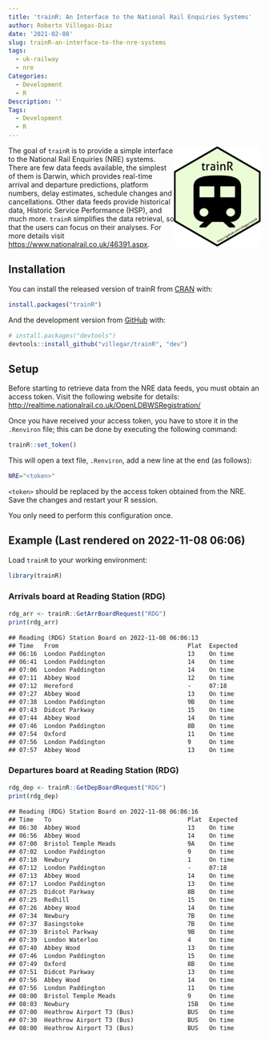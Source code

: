 ```yaml
---
title: 'trainR: An Interface to the National Rail Enquiries Systems'
author: Roberto Villegas-Diaz
date: '2021-02-08'
slug: trainR-an-interface-to-the-nre-systems
tags:
  - uk-railway
  - nre
Categories:
  - Development
  - R
Description: ''
Tags:
  - Development
  - R
---
```


<img src="https://raw.githubusercontent.com/villegar/trainR/main/inst/images/logo.png" alt="logo" align="right" height=200px/>

The goal of `trainR` is to provide a simple interface to the 
National Rail Enquiries (NRE) systems. There are few data feeds 
available, the simplest of them is Darwin, which provides real-time 
arrival and departure predictions, platform numbers, delay estimates, 
schedule changes and cancellations. Other data feeds provide historical 
data, Historic Service Performance (HSP), and much more. `trainR` 
simplifies the data retrieval, so that the users can focus on their 
analyses. For more details visit 
https://www.nationalrail.co.uk/46391.aspx.

## Installation

You can install the released version of trainR from [CRAN](https://CRAN.R-project.org) with:

``` r
install.packages("trainR")
```

And the development version from [GitHub](https://github.com/) with:

``` r
# install.packages("devtools")
devtools::install_github("villegar/trainR", "dev")
```

## Setup
Before starting to retrieve data from the NRE data feeds, you must obtain an access token. 
Visit the following website for details: http://realtime.nationalrail.co.uk/OpenLDBWSRegistration/

Once you have received your access token, you have to store it in the `.Renviron` file; this can be 
done by executing the following command:


```r
trainR::set_token()
```

This will open a text file, `.Renviron`, add a new line at the end (as follows):

```bash
NRE="<token>"
```

`<token>` should be replaced by the access token obtained from the NRE. Save the changes and restart 
your R session.

You only need to perform this configuration once.

## Example (Last rendered on 2022-11-08 06:06)

Load `trainR` to your working environment:

```r
library(trainR)
```

### Arrivals board at Reading Station (RDG)


```r
rdg_arr <- trainR::GetArrBoardRequest("RDG")
print(rdg_arr)
```

```
## Reading (RDG) Station Board on 2022-11-08 06:06:13
## Time   From                                    Plat  Expected
## 06:16  London Paddington                       13    On time
## 06:41  London Paddington                       14    On time
## 07:06  London Paddington                       14    On time
## 07:11  Abbey Wood                              12    On time
## 07:12  Hereford                                -     07:18
## 07:27  Abbey Wood                              13    On time
## 07:38  London Paddington                       9B    On time
## 07:43  Didcot Parkway                          15    On time
## 07:44  Abbey Wood                              14    On time
## 07:46  London Paddington                       8B    On time
## 07:54  Oxford                                  11    On time
## 07:56  London Paddington                       9     On time
## 07:57  Abbey Wood                              13    On time
```

### Departures board at Reading Station (RDG)


```r
rdg_dep <- trainR::GetDepBoardRequest("RDG")
print(rdg_dep)
```

```
## Reading (RDG) Station Board on 2022-11-08 06:06:16
## Time   To                                      Plat  Expected
## 06:30  Abbey Wood                              13    On time
## 06:56  Abbey Wood                              14    On time
## 07:00  Bristol Temple Meads                    9A    On time
## 07:02  London Paddington                       9     On time
## 07:10  Newbury                                 1     On time
## 07:12  London Paddington                       -     07:18
## 07:13  Abbey Wood                              14    On time
## 07:17  London Paddington                       13    On time
## 07:25  Didcot Parkway                          8B    On time
## 07:25  Redhill                                 15    On time
## 07:26  Abbey Wood                              14    On time
## 07:34  Newbury                                 7B    On time
## 07:37  Basingstoke                             7B    On time
## 07:39  Bristol Parkway                         9B    On time
## 07:39  London Waterloo                         4     On time
## 07:40  Abbey Wood                              13    On time
## 07:46  London Paddington                       15    On time
## 07:49  Oxford                                  8B    On time
## 07:51  Didcot Parkway                          13    On time
## 07:56  Abbey Wood                              14    On time
## 07:56  London Paddington                       11    On time
## 08:00  Bristol Temple Meads                    9     On time
## 08:03  Newbury                                 15B   On time
## 07:00  Heathrow Airport T3 (Bus)               BUS   On time
## 07:30  Heathrow Airport T3 (Bus)               BUS   On time
## 08:00  Heathrow Airport T3 (Bus)               BUS   On time
```
